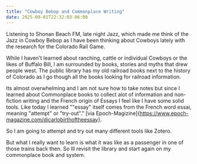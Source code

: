 ```yaml
---
title: "Cowboy Bebop and Commonplace Writing"
date: 2025-09-01T22:32:03-06:00
---
```

Listening to Shonan Beach FM, late night Jazz, which made me think of the Jazz in Cowboy Bebop as I have been thinking about Cowboys lately with the research for the Colorado Rail Game. 

While I haven't learned about ranching, cattle or individual Cowboys or the likes of Buffalo Bill, I am surrounded by books, stories and myths that drew people west. The public library has my old railroad books next to the history of Colorado as I go though all the books looking for railroad information. 

Its almost overwhelming and I am not sure how to take notes but since I learned about Commonplace books to collect alot of information and non-fiction writing and the French origin of Essays I feel like I have some solid tools.  Like today I learned ""essay" itself comes from the French word essai, meaning "attempt" or "try-out"." [via Epoch-Magizine]{https://www.epoch-magazine.com/dicarlobirthoftheessay}. 

So I am going to attempt and try out many different tools like Zotero. 

But what I really want to learn is what it was like as a passenger in one of those trains back then. So Ill revisit the library and start again on my commonplace book and system.  
